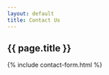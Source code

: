 ```yaml
---
layout: default
title: Contact Us
---
```

<section class="section section-panel">
  <div class="container">
    <h1 class="section-heading">{{ page.title }}</h1>
    {% include contact-form.html %}
  </div>
</section>
